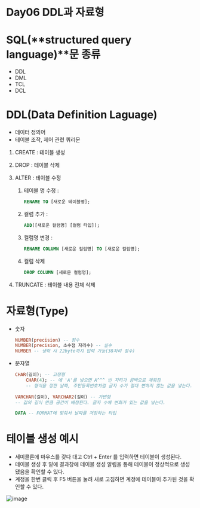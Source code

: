 # Day06 DDL과 자료형

# SQL(**structured query language)**문 종류

- DDL
- DML
- TCL
- DCL

# DDL(Data Definition Laguage)

- 데이터 정의어
- 테이블 조작, 제어 관련 쿼리문
1. CREATE : 테이블 생성
2. DROP : 테이블 삭제
3. ALTER : 테이블 수정
    1. 테이블 명 수정 : 
        
        ```sql
        RENAME TO [새로운 테이블명];
        ```
        
    2. 컬럼 추가 : 
        
        ```sql
        ADD([새로운 컬럼명] [컬럼 타입]);
        ```
        
    3. 컬럼명 변경 : 
        
        ```sql
        RENAME COLUMN [새로운 컬럼명] TO [새로운 컬럼명];
        ```
        
    4. 컬럼 삭제
        
        ```sql
        DROP COLUMN [새로운 컬럼명];
        ```
        
4. TRUNCATE : 테이블 내용 전체 삭제

# 자료형(Type)

- 숫자
    
    ```sql
    NUMBER(precision) -- 정수
    NUMBER(precision, 소수점 자리수) -- 실수
    NUMBER -- 생략 시 22byte까지 입력 가능(38자리 정수)
    ```
    
- 문자열
    
    ```sql
    CHAR(길이); -- 고정형
    	CHAR(4); -- 에 'A'를 넣으면 A^^^ 빈 자리가 공백으로 채워짐
    	-- 형식을 정한 날짜, 주민등록번호처럼 글자 수가 절대 변하지 않는 값을 넣는다.
    	
    VARCHAR(길이), VARCHAR2(길이) -- 가변형
    -- 값의 길이 만큼 공간이 배정된다. 글자 수에 변화가 있는 값을 넣는다.
    
    DATA -- FORMAT에 맞춰서 날짜를 저장하는 타입
    ```
    

# 테이블 생성 예시

- 세미콜론에 마우스를 갖다 대고 Ctrl + Enter 를 입력하면 테이블이 생성된다.
- 테이블 생성 후 밑에 결과창에 테이블 생성 알림을 통해 테이블이 정상적으로 생성 됐음을 확인할 수 있다.
- 계정을 한번 클릭 후 F5 버튼을 눌려 새로 고침하면 계정에 테이블이 추가된 것을 확인할 수 있다.

![image](https://github.com/user-attachments/assets/e10205f5-05f7-444e-a7af-5d8c0ee5c549)
